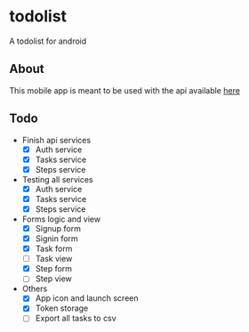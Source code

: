 # todolist

A todolist for android

## About

This mobile app is meant to be used with the api available [here](https://github.com/Ola-jed/todo-api)

## Todo

- Finish api services
  - [x] Auth service
  - [x] Tasks service
  - [x] Steps service

- Testing all services
  - [x] Auth service
  - [x] Tasks service
  - [x] Steps service

- Forms logic and view
  - [x] Signup form
  - [x] Signin form
  - [x] Task form
  - [ ] Task view
  - [x] Step form
  - [ ] Step view

- Others
  - [x] App icon and launch screen
  - [x] Token storage
  - [ ] Export all tasks to csv
